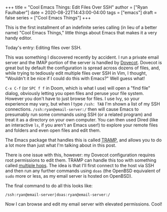+++
title = "Cool Emacs Things: Edit Files Over SSH"
author = ["Ryan Faulhaber"]
date = 2020-08-22T14:43:00-04:00
tags = ["emacs"]
draft = false
series = ["Cool Emacs Things"]
+++

This is the first installment of an indefinite series calling (in lieu of a better name) "Cool Emacs Things," little things about Emacs that makes it a very handy editor.

Today's entry: Editing files over SSH.

This was something I discovered recently by accident. I run a private email server and the IMAP portion of the server is handled by [Dovecot](https://www.dovecot.org/). Dovecot is great but by default the configuration is spread across dozens of files, and, while trying to tediously edit multiple files over SSH in Vim, I thought, "Wouldn't it be nice if I could do this with Emacs?" Well guess what!

`C-x C-f` (or `SPC f f` in Doom, which is what I use) will open a "find file" dialog, obviously letting you open files and peruse your file system. However you don't have to just browse for files. I use Ivy, so your experience may vary, but when I type `/ssh: TAB` I'm shown a list of my SSH connections. `/ssh:ryan@email-server:/` then will cause Emacs to presumably run some commands using SSH (or a related program) and treat it as a directory on your own computer. You can then used Dired (like an interactive `ls`, if you aren't an Emacs user!) to explore your remote files and folders and even open files and edit them.

The Emacs package that handles this is called [TRAMP](https://www.gnu.org/software/tramp/), and allows you to do a lot more than just what I'm talking about in this post.

There is one issue with this, however: my Dovecot configuration requires root permissions to edit them. TRAMP can handle this too with something called [multiple hops](https://www.gnu.org/software/tramp/#Multi%5F002dhops). The idea is that I'll first connect to the host via SSH and then run any further commands using `doas` (the OpenBSD equivalent of `sudo` more or less, as my email server is hosted on OpenBSD).

The final command to do all this looks like:

```text
/ssh:ryan@email-server|doas:ryan@email-server:/
```

Now I can browse and edit my email server with elevated permissions. Cool!
